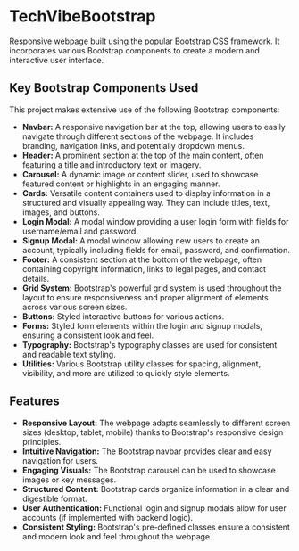 # TechVibeBootstrap
Responsive webpage built using the popular Bootstrap CSS framework. It incorporates various Bootstrap components to create a modern and interactive user interface.

## Key Bootstrap Components Used

This project makes extensive use of the following Bootstrap components:

- **Navbar:** A responsive navigation bar at the top, allowing users to easily navigate through different sections of the webpage. It includes branding, navigation links, and potentially dropdown menus.
- **Header:** A prominent section at the top of the main content, often featuring a title and introductory text or imagery.
- **Carousel:** A dynamic image or content slider, used to showcase featured content or highlights in an engaging manner.
- **Cards:** Versatile content containers used to display information in a structured and visually appealing way. They can include titles, text, images, and buttons.
- **Login Modal:** A modal window providing a user login form with fields for username/email and password.
- **Signup Modal:** A modal window allowing new users to create an account, typically including fields for email, password, and confirmation.
- **Footer:** A consistent section at the bottom of the webpage, often containing copyright information, links to legal pages, and contact details.
- **Grid System:** Bootstrap's powerful grid system is used throughout the layout to ensure responsiveness and proper alignment of elements across various screen sizes.
- **Buttons:** Styled interactive buttons for various actions.
- **Forms:** Styled form elements within the login and signup modals, ensuring a consistent look and feel.
- **Typography:** Bootstrap's typography classes are used for consistent and readable text styling.
- **Utilities:** Various Bootstrap utility classes for spacing, alignment, visibility, and more are utilized to quickly style elements.

## Features

- **Responsive Layout:** The webpage adapts seamlessly to different screen sizes (desktop, tablet, mobile) thanks to Bootstrap's responsive design principles.
- **Intuitive Navigation:** The Bootstrap navbar provides clear and easy navigation for users.
- **Engaging Visuals:** The Bootstrap carousel can be used to showcase images or key messages.
- **Structured Content:** Bootstrap cards organize information in a clear and digestible format.
- **User Authentication:** Functional login and signup modals allow for user accounts (if implemented with backend logic).
- **Consistent Styling:** Bootstrap's pre-defined classes ensure a consistent and modern look and feel throughout the webpage.
